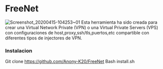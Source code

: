 # FreeNet

![Screenshot_20200415-104253~01](https://user-images.githubusercontent.com/63724386/79358703-304be400-7f07-11ea-81ec-62849e97d800.png)
Esta herramienta ha sido creada para crear una Virtual Network Private (VPN) o una Virtual Private Servers (VPS) con configuraciones de host,proxy,ssh/tls,puertos,etc compartible con diferentes tipos de injectores de VPN.

### Instalacion
Git clone https://github.com/Anony-K20/FreeNet
Bash install.sh
